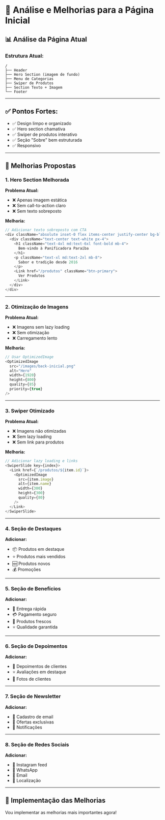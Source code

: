 # 🎨 Análise e Melhorias para a Página Inicial

## 📊 Análise da Página Atual

### **Estrutura Atual:**
```
/
├── Header
├── Hero Section (imagem de fundo)
├── Menu de Categorias
├── Swiper de Produtos
├── Section Texto + Imagem
└── Footer
```

---

## ✅ **Pontos Fortes:**
- ✅ Design limpo e organizado
- ✅ Hero section chamativa
- ✅ Swiper de produtos interativo
- ✅ Seção "Sobre" bem estruturada
- ✅ Responsivo

---

## 🚀 **Melhorias Propostas**

### **1. Hero Section Melhorada**
**Problema Atual:**
- ❌ Apenas imagem estática
- ❌ Sem call-to-action claro
- ❌ Sem texto sobreposto

**Melhoria:**
```typescript
// Adicionar texto sobreposto com CTA
<div className="absolute inset-0 flex items-center justify-center bg-black/30">
  <div className="text-center text-white px-4">
    <h1 className="text-4xl md:text-6xl font-bold mb-4">
      Bem-vindo à Panificadora Paraíba
    </h1>
    <p className="text-xl md:text-2xl mb-8">
      Sabor e tradição desde 2016
    </p>
    <Link href="/produtos" className="btn-primary">
      Ver Produtos
    </Link>
  </div>
</div>
```

---

### **2. Otimização de Imagens**
**Problema Atual:**
- ❌ Imagens sem lazy loading
- ❌ Sem otimização
- ❌ Carregamento lento

**Melhoria:**
```typescript
// Usar OptimizedImage
<OptimizedImage
  src="/images/back-inicial.png"
  alt="Hero"
  width={1920}
  height={800}
  quality={85}
  priority={true}
/>
```

---

### **3. Swiper Otimizado**
**Problema Atual:**
- ❌ Imagens não otimizadas
- ❌ Sem lazy loading
- ❌ Sem link para produtos

**Melhoria:**
```typescript
// Adicionar lazy loading e links
<SwiperSlide key={index}>
  <Link href={`/produtos/${item.id}`}>
    <OptimizedImage
      src={item.image}
      alt={item.name}
      width={300}
      height={300}
      quality={80}
    />
  </Link>
</SwiperSlide>
```

---

### **4. Seção de Destaques**
**Adicionar:**
- 📦 Produtos em destaque
- ⭐ Produtos mais vendidos
- 🆕 Produtos novos
- 💰 Promoções

---

### **5. Seção de Benefícios**
**Adicionar:**
- 🚚 Entrega rápida
- 💳 Pagamento seguro
- 🌱 Produtos frescos
- ⭐ Qualidade garantida

---

### **6. Seção de Depoimentos**
**Adicionar:**
- 💬 Depoimentos de clientes
- ⭐ Avaliações em destaque
- 📸 Fotos de clientes

---

### **7. Seção de Newsletter**
**Adicionar:**
- 📧 Cadastro de email
- 🎁 Ofertas exclusivas
- 📱 Notificações

---

### **8. Seção de Redes Sociais**
**Adicionar:**
- 📱 Instagram feed
- 💬 WhatsApp
- 📧 Email
- 📍 Localização

---

## 🎯 **Implementação das Melhorias**

Vou implementar as melhorias mais importantes agora!





